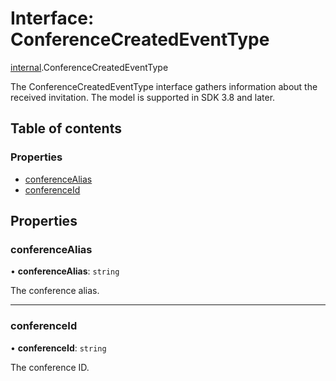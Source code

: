# Interface: ConferenceCreatedEventType

[internal](../modules/internal.md).ConferenceCreatedEventType

The ConferenceCreatedEventType interface gathers information about the received invitation. The model is supported in SDK 3.8 and later.

## Table of contents

### Properties

- [conferenceAlias](internal.ConferenceCreatedEventType.md#conferencealias)
- [conferenceId](internal.ConferenceCreatedEventType.md#conferenceid)

## Properties

### conferenceAlias

• **conferenceAlias**: `string`

The conference alias.

___

### conferenceId

• **conferenceId**: `string`

The conference ID.
